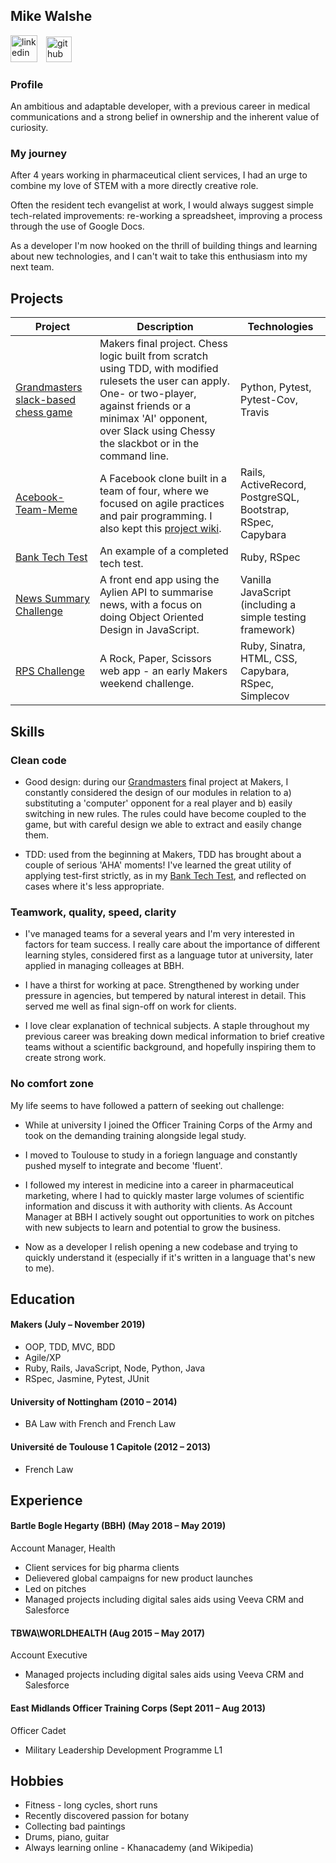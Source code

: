 ## Mike Walshe

<p align="left">
<a href="https://www.linkedin.com/in/mike-walshe-51781591/"><img src="https://www.iconfinder.com/data/icons/free-social-icons/67/linkedin_circle_color-512.png" alt="linkedin" height="43"></a>
<a href="https://www.github.com/mikjw/"><img src="https://image.flaticon.com/icons/svg/25/25231.svg" alt="github" hspace="10" height="41" ></a>
</p>



### Profile

An ambitious and adaptable developer, with a previous career in medical communications and a strong belief in ownership and the inherent value of curiosity. 

### My journey

After 4 years working in pharmaceutical client services, I had an urge to combine my love of STEM with a more directly creative role.

Often the resident tech evangelist at work, I would always suggest simple tech-related improvements: re-working a spreadsheet, improving a process through the use of Google Docs.

As a developer I'm now hooked on the thrill of building things and learning about new technologies, and I can't wait to take this enthusiasm into my next team.  



## Projects

| Project | Description | Technologies | 
|--|--|--|
|<a href="https://github.com/mikjw/makers-final-project">Grandmasters slack-based chess game</a> | Makers final project. Chess logic built from scratch using TDD, with modified rulesets the user can apply. One- or two-player, against friends or a minimax 'AI' opponent, over Slack using  Chessy the slackbot or in the command line. |Python, Pytest, Pytest-Cov, Travis |  
|<a href="https://github.com/mikjw/acebook-Team-Meme">Acebook-Team-Meme</a> | A Facebook clone built in a team of four, where we focused on agile practices and pair programming. I also kept this [project wiki](https://github.com/etelish/acebook-Team-Meme/wiki). |  Rails, ActiveRecord, PostgreSQL, Bootstrap, RSpec, Capybara | 
  |<a href="https://github.com/mikjw/bank-tech-test">Bank Tech Test</a> | An example of a completed tech test. | Ruby, RSpec |
  | <a href="https://github.com/mikjw/news-summary-challenge">News Summary Challenge</a> | A front end app using the Aylien API to summarise news, with a focus on doing Object Oriented Design in JavaScript.<br> | Vanilla JavaScript (including a simple testing framework) |
  | <a href="https://github.com/mikjw/rps-challenge">RPS Challenge</a> | A Rock, Paper, Scissors web app - an early Makers weekend challenge.<br> | Ruby, Sinatra,  HTML, CSS, Capybara, RSpec, Simplecov | 

## Skills


### Clean code

- Good design: during our [Grandmasters](https://github.com/mikjw/makers-final-project) final project at Makers, I constantly considered the design of our modules in relation to a) substituting a 'computer' opponent for a real player and b) easily switching in new rules. The rules could have become coupled to the game, but with careful design we able to extract and easily change them.

- TDD: used from the beginning at Makers, TDD has brought about a couple of serious 'AHA' moments! I've learned the great utility of applying test-first strictly, as in my [Bank Tech Test](https://github.com/mikjw/bank-tech-test), and reflected on cases where it's less appropriate.


### Teamwork, quality, speed, clarity

- I've managed teams for a several years and I'm very interested in factors for team success. I really care about the importance of different learning styles, considered first as a language tutor at university, later applied in managing colleages at BBH.

- I have a thirst for working at pace. Strengthened by working under pressure in agencies, but tempered by natural interest in detail. This served me well as final sign-off on work for clients.

- I love clear explanation of technical subjects. A staple throughout my previous career was breaking down medical information to brief creative teams without a scientific background, and hopefully inspiring them to create strong work.


### No comfort zone

My life seems to have followed a pattern of seeking out challenge:

- While at university I joined the Officer Training Corps of the Army and took on the demanding training alongside legal study.

- I moved to Toulouse to study in a foriegn language and constantly pushed myself to integrate and become 'fluent'.

- I followed my interest in medicine into a career in pharmaceutical marketing, where I had to quickly master large volumes of scientific information and discuss it with authority with clients. As Account Manager at BBH I actively sought out opportunities to work on pitches with new subjects to learn and potential to grow the business. 

- Now as a developer I relish opening a new codebase and trying to quickly understand it (especially if it's written in a language that's new to me).


## Education

#### Makers (July – November 2019)

- OOP, TDD, MVC, BDD
- Agile/XP
- Ruby, Rails, JavaScript, Node, Python, Java
- RSpec, Jasmine, Pytest, JUnit

#### University of Nottingham (2010 – 2014)

- BA Law with French and French Law


#### Université de Toulouse 1 Capitole (2012 – 2013)

- French Law


## Experience

#### Bartle Bogle Hegarty (BBH) (May 2018 – May 2019)    
Account Manager, Health
- Client services for big pharma clients
- Delievered global campaigns for new product launches
- Led on pitches 
- Managed projects including digital sales aids using Veeva CRM and Salesforce

#### TBWA\WORLDHEALTH (Aug 2015 – May 2017)   
Account Executive
- Managed projects including digital sales aids using Veeva CRM and Salesforce

#### East Midlands Officer Training Corps (Sept 2011 – Aug 2013)
Officer Cadet 
- Military Leadership Development Programme L1

## Hobbies

- Fitness - long cycles, short runs 
- Recently discovered passion for botany
- Collecting bad paintings
- Drums, piano, guitar
- Always learning online - Khanacademy (and Wikipedia)  
